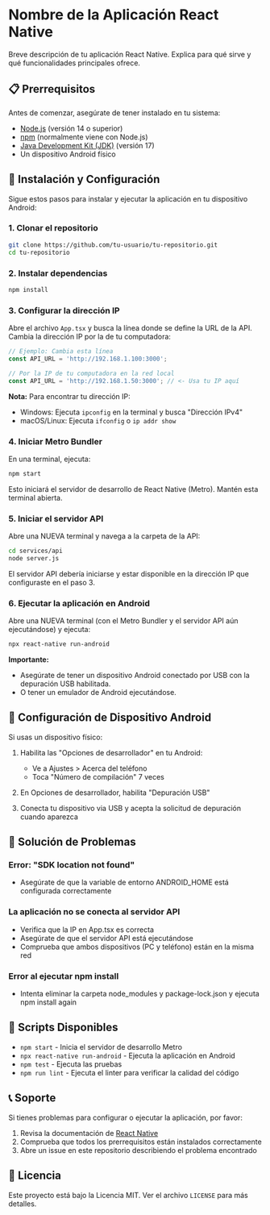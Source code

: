 # Nombre de la Aplicación React Native

Breve descripción de tu aplicación React Native. Explica para qué sirve y qué funcionalidades principales ofrece.

## 📋 Prerrequisitos

Antes de comenzar, asegúrate de tener instalado en tu sistema:

- [Node.js](https://nodejs.org/) (versión 14 o superior)
- [npm](https://www.npmjs.com/) (normalmente viene con Node.js)
- [Java Development Kit (JDK)](https://www.oracle.com/java/technologies/javase/jdk17-archive-downloads.html) (versión 17)
- Un dispositivo Android físico 

## 🚀 Instalación y Configuración

Sigue estos pasos para instalar y ejecutar la aplicación en tu dispositivo Android:

### 1. Clonar el repositorio

```bash
git clone https://github.com/tu-usuario/tu-repositorio.git
cd tu-repositorio
```

### 2. Instalar dependencias

```bash
npm install
```

### 3. Configurar la dirección IP

Abre el archivo `App.tsx` y busca la línea donde se define la URL de la API. Cambia la dirección IP por la de tu computadora:

```javascript
// Ejemplo: Cambia esta línea
const API_URL = 'http://192.168.1.100:3000';

// Por la IP de tu computadora en la red local
const API_URL = 'http://192.168.1.50:3000'; // <- Usa tu IP aquí
```

**Nota:** Para encontrar tu dirección IP:
- Windows: Ejecuta `ipconfig` en la terminal y busca "Dirección IPv4"
- macOS/Linux: Ejecuta `ifconfig` o `ip addr show`

### 4. Iniciar Metro Bundler

En una terminal, ejecuta:

```bash
npm start
```

Esto iniciará el servidor de desarrollo de React Native (Metro). Mantén esta terminal abierta.

### 5. Iniciar el servidor API

Abre una NUEVA terminal y navega a la carpeta de la API:

```bash
cd services/api
node server.js
```

El servidor API debería iniciarse y estar disponible en la dirección IP que configuraste en el paso 3.

### 6. Ejecutar la aplicación en Android

Abre una NUEVA terminal (con el Metro Bundler y el servidor API aún ejecutándose) y ejecuta:

```bash
npx react-native run-android
```

**Importante:** 
- Asegúrate de tener un dispositivo Android conectado por USB con la depuración USB habilitada.
- O tener un emulador de Android ejecutándose.

## 🔧 Configuración de Dispositivo Android

Si usas un dispositivo físico:

1. Habilita las "Opciones de desarrollador" en tu Android:
   - Ve a Ajustes > Acerca del teléfono
   - Toca "Número de compilación" 7 veces
   
2. En Opciones de desarrollador, habilita "Depuración USB"

3. Conecta tu dispositivo via USB y acepta la solicitud de depuración cuando aparezca

## 🐛 Solución de Problemas

### Error: "SDK location not found"
- Asegúrate de que la variable de entorno ANDROID_HOME está configurada correctamente

### La aplicación no se conecta al servidor API
- Verifica que la IP en App.tsx es correcta
- Asegúrate de que el servidor API está ejecutándose
- Comprueba que ambos dispositivos (PC y teléfono) están en la misma red

### Error al ejecutar npm install
- Intenta eliminar la carpeta node_modules y package-lock.json y ejecuta npm install again

## 📝 Scripts Disponibles

- `npm start` - Inicia el servidor de desarrollo Metro
- `npx react-native run-android` - Ejecuta la aplicación en Android
- `npm test` - Ejecuta las pruebas
- `npm run lint` - Ejecuta el linter para verificar la calidad del código

## 📞 Soporte

Si tienes problemas para configurar o ejecutar la aplicación, por favor:

1. Revisa la documentación de [React Native](https://reactnative.dev/docs/getting-started)
2. Comprueba que todos los prerrequisitos están instalados correctamente
3. Abre un issue en este repositorio describiendo el problema encontrado

## 📄 Licencia

Este proyecto está bajo la Licencia MIT. Ver el archivo `LICENSE` para más detalles.